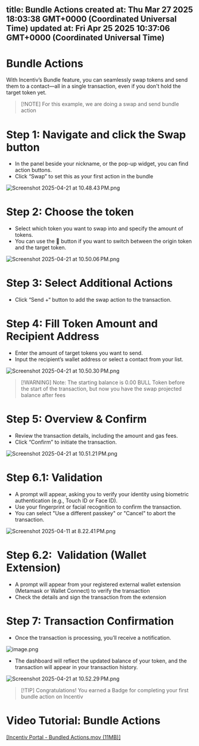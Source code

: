 
title: Bundle Actions
created at: Thu Mar 27 2025 18:03:38 GMT+0000 (Coordinated Universal Time)
updated at: Fri Apr 25 2025 10:37:06 GMT+0000 (Coordinated Universal Time)
---

# Bundle Actions

With Incentiv’s Bundle feature, you can seamlessly swap tokens and send them to a contact—all in a single transaction, even if you don't hold the target token yet.

> \[!NOTE]
> For this example, we are doing a swap and send bundle action

# Step 1: Navigate and click the Swap button

* In the panel beside your nickname, or the pop-up widget, you can find action buttons.
* Click “Swap” to set this as your first action in the bundle

![Screenshot 2025-04-21 at 10.48.43 PM.png](media_Bundle%20Actions/5iUERlaWkbv3qF-Screenshot%202025-04-21%20at%2010.48.43%E2%80%AFPM.png)

# Step 2: Choose the token

* Select which token you want to swap into and specify the amount of tokens.
* You can use the 🔄 button if you want to switch between the origin token and the target token.

![Screenshot 2025-04-21 at 10.50.06 PM.png](media_Bundle%20Actions/TK2c0f07qLHA8u-Screenshot%202025-04-21%20at%2010.50.06%E2%80%AFPM.png)

# Step 3: Select Additional Actions

* Click “Send +“ button to add the swap action to the transaction.

# Step 4: Fill Token Amount and Recipient Address

* Enter the amount of target tokens you want to send.
* Input the recipient’s wallet address or select a contact from your list.

![Screenshot 2025-04-21 at 10.50.30 PM.png](media_Bundle%20Actions/PhhvMj4rS-czEl-Screenshot%202025-04-21%20at%2010.50.30%E2%80%AFPM.png)

> \[!WARNING]
> Note: The starting balance is 0.00 BULL Token before the start of the transaction, but now you have the swap projected balance after fees

# Step 5: Overview & Confirm

* Review the transaction details, including the amount and gas fees.
* Click “Confirm” to initiate the transaction.

![Screenshot 2025-04-21 at 10.51.21 PM.png](media_Bundle%20Actions/xKprhJZ-_FNIet-Screenshot%202025-04-21%20at%2010.51.21%E2%80%AFPM.png)

# Step 6.1: Validation

* A prompt will appear, asking you to verify your identity using biometric authentication (e.g., Touch ID or Face ID).
* Use your fingerprint or facial recognition to confirm the transaction.
* You can select "Use a different passkey" or "Cancel" to abort the transaction.

![Screenshot 2025-04-11 at 8.22.41 PM.png](media_Bundle%20Actions/_7bjQhvqnF2Px0-Screenshot%202025-04-11%20at%208.22.41%E2%80%AFPM.png)

# Step 6.2:  Validation (Wallet Extension)

* A prompt will appear from your registered external wallet extension (Metamask or Wallet Connect) to verify the transaction
* Check the details and sign the transaction from the extension

# Step 7: Transaction Confirmation

* Once the transaction is processing, you’ll receive a notification.

![image.png](media_Bundle%20Actions/OvMIE8jXBh8nz0-image.png)

* The dashboard will reflect the updated balance of your token, and the transaction will appear in your transaction history.

![Screenshot 2025-04-21 at 10.52.29 PM.png](media_Bundle%20Actions/9LjPXJAMeWJTYB-Screenshot%202025-04-21%20at%2010.52.29%E2%80%AFPM.png)

> \[!TIP]
> Congratulations! You earned a Badge for completing your first bundle action on Incentiv

# Video Tutorial: Bundle Actions

[\[Incentiv Portal - Bundled Actions.mov (11MB)\]](media_Bundle%20Actions/fAMhigvgZCxw2A-Incentiv%20Portal%20-%20Bundled%20Actions.mov)

          